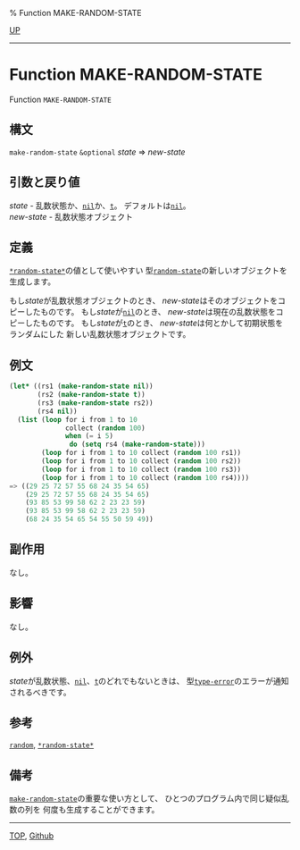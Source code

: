 % Function MAKE-RANDOM-STATE

[UP](12.2.html)  

---

# Function **MAKE-RANDOM-STATE**


Function `MAKE-RANDOM-STATE`


## 構文

`make-random-state` `&optional` *state* => *new-state*


## 引数と戻り値

*state* - 乱数状態か、[`nil`](5.3.nil-variable.html)か、[`t`](5.3.t-variable.html)。
デフォルトは[`nil`](5.3.nil-variable.html)。  
*new-state* - 乱数状態オブジェクト


## 定義

[`*random-state*`](12.2.random-state-variable.html)の値として使いやすい
型[`random-state`](12.2.random-state.html)の新しいオブジェクトを生成します。

もし*state*が乱数状態オブジェクトのとき、
*new-state*はそのオブジェクトをコピーしたものです。
もし*state*が[`nil`](5.3.nil-variable.html)のとき、
*new-state*は現在の乱数状態をコピーしたものです。
もし*state*が[`t`](5.3.t-variable.html)のとき、
*new-state*は何とかして初期状態をランダムにした
新しい乱数状態オブジェクトです。


## 例文

```lisp
(let* ((rs1 (make-random-state nil))
       (rs2 (make-random-state t))
       (rs3 (make-random-state rs2))
       (rs4 nil))
  (list (loop for i from 1 to 10 
              collect (random 100)
              when (= i 5)
               do (setq rs4 (make-random-state)))
        (loop for i from 1 to 10 collect (random 100 rs1))
        (loop for i from 1 to 10 collect (random 100 rs2))
        (loop for i from 1 to 10 collect (random 100 rs3))
        (loop for i from 1 to 10 collect (random 100 rs4))))
=> ((29 25 72 57 55 68 24 35 54 65)
    (29 25 72 57 55 68 24 35 54 65)
    (93 85 53 99 58 62 2 23 23 59)
    (93 85 53 99 58 62 2 23 23 59)
    (68 24 35 54 65 54 55 50 59 49))
```


## 副作用

なし。


## 影響

なし。


## 例外

*state*が乱数状態、[`nil`](5.3.nil-variable.html)、[`t`](5.3.t-variable.html)のどれでもないときは、
型[`type-error`](4.4.type-error.html)のエラーが通知されるべきです。


## 参考

[`random`](12.2.random.html),
[`*random-state*`](12.2.random-state-variable.html)


## 備考

[`make-random-state`](12.2.make-random-state.html)の重要な使い方として、
ひとつのプログラム内で同じ疑似乱数の列を
何度も生成することができます。


---
[TOP](index.html),  [Github](https://github.com/nptcl/npt-japanese)

